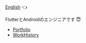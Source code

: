 [English](README.md) 👈

FlutterとAndroidのエンジニアです 😇

- [Portfolio](https://gist.github.com/mono0926/5e8d214b09eeec5bb85765d2aec03202)
- [WorkHistory](https://gist.github.com/bakatsuyuki/33a8d06edfc9a5dde1faca62af8eeca4)

<!--
**bakatsuyuki/bakatsuyuki** is a ✨ _special_ ✨ repository because its `README.md` (this file) appears on your GitHub profile.

Here are some ideas to get you started:

- 🔭 I’m currently working on ...
- 🌱 I’m currently learning ...
- 👯 I’m looking to collaborate on ...
- 🤔 I’m looking for help with ...
- 💬 Ask me about ...
- 📫 How to reach me: ...
- 😄 Pronouns: ...
- ⚡ Fun fact: ...
-->
